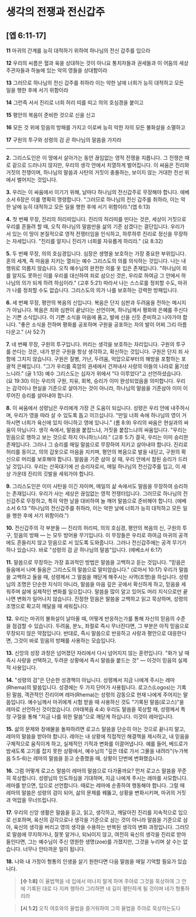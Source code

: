 # 생각의 전쟁과 전신갑주

## [엡 6:11-17]

**11** 마귀의 간계를 능히 대적하기 위하여 하나님의 전신 갑주를 입으라

**12** 우리의 씨름은 혈과 육을 상대하는 것이 아니요 통치자들과 권세들과 이 어둠의 세상 주관자들과 하늘에 있는 악의 영들을 상대함이라

**13** 그러므로 하나님의 전신 갑주를 취하라 이는 악한 날에 너희가 능히 대적하고 모든 일을 행한 후에 서기 위함이라

**14** 그런즉 서서 진리로 너희 허리 띠를 띠고 의의 호심경을 붙이고

**15** 평안의 복음이 준비한 것으로 신을 신고

**16** 모든 것 위에 믿음의 방패를 가지고 이로써 능히 악한 자의 모든 불화살을 소멸하고

**17** 구원의 투구와 성령의 검 곧 하나님의 말씀을 가지라

---

**2.** 그리스도인은 이 땅에서 살아가는 동안 끊임없는 영적 전쟁을 치릅니다. 그 전쟁은 때로 겉으로 드러나지 않지만, 우리의 생각 안에서 치열하게 벌어집니다. 이 싸움은 진리와 거짓의 전쟁이며, 하나님의 말씀과 사탄의 거짓이 충돌하는, 보이지 않는 거대한 전선 위에서 벌어지는 것입니다.

**3.** 우리는 이 싸움에서 이기기 위해, 날마다 하나님의 전신갑주로 무장해야 합니다. 에베소서 6장은 이를 명확히 명령합니다. "그러므로 하나님의 전신 갑주를 취하라, 이는 악한 날에 능히 대적하고 모든 일을 행한 후에 서기 위함이라."(엡 6:13)

**4.** 첫 번째 무장, 진리의 허리띠입니다. 진리의 허리띠를 띤다는 것은, 세상이 거짓으로 우리를 흔들려 할 때, 오직 하나님의 말씀만을 삶의 기준 삼겠다는 결단입니다. 우리가 서 있는 이 땅이 본질적으로 영적 전쟁터임을 인식하고, 하루하루 진리로 정신을 무장하는 자세입니다. "진리를 알지니 진리가 너희를 자유롭게 하리라." (요 8:32)

**5.** 두 번째 무장, 의의 호심경입니다. 심장은 생명을 보호하는 가장 중요한 부위입니다. 혼의 세계, 즉 마음을 지키는 열쇠는 예수 그리스도의 의를 의식하는 것입니다. 나는 내 행위로 의롭지 않습니다. 오직 예수님의 완전한 의를 옷 입은 존재입니다. "하나님이 죄를 알지도 못하신 이를 우리를 대신하여 죄로 삼으신 것은, 우리로 하여금 그 안에서 하나님의 의가 되게 하려 하심이라." (고후 5:21) 따라서 나는 스스로를 정죄할 수도, 마귀가 나를 정죄할 수도 없습니다. 그리스도의 의가 나를 보호하는 강력한 방패입니다.

**6.** 세 번째 무장, 평안의 복음의 신입니다. 복음은 단지 심판과 두려움을 전하는 메시지가 아닙니다. 복음은 죄와 심판이 끝났다는 선언이며, 하나님께서 평화와 은혜를 주신다는 기쁜 소식입니다. 이 기쁜 소식을 마음에 품고, 발에 신을 신듯 준비하고 나아가야 합니다. "좋은 소식을 전하며 평화를 공포하며 구원을 공포하는 자의 발이 어찌 그리 아름다운고." (사 52:7)

**7.** 네 번째 무장, 구원의 투구입니다. 머리는 생각을 보호하는 자리입니다. 구원의 투구를 쓴다는 것은, 내가 받은 구원을 항상 생각하고, 확신하는 것입니다. 구원은 단지 죄 사함에 그치지 않습니다. 구원은 질병, 가난, 두려움, 억압으로부터의 해방을 포함하는 포괄적 은혜입니다. "그가 우리를 흑암의 권세에서 건져내사 사랑의 아들의 나라로 옮기셨느니라." (골 1:13) 예수 그리스도는 십자가 위에서 "다 이루었다"고 선언하셨습니다. (요 19:30) 이는 우리의 구원, 치유, 회복, 승리가 이미 완성되었음을 의미합니다. 우리는 감각이나 현실을 기준으로 살아가는 것이 아니라, 하나님의 말씀을 기준삼아 이미 이루어진 승리를 살아내야 합니다.

**8.** 이 싸움에서 성령님은 우리에게 가장 큰 도움이 되십니다. 성령은 우리 안에 내주하시며, 우리가 영을 따라 살 수 있도록 돕고 이끄십니다. "만일 너희 속에 하나님의 영이 거하시면 너희가 육신에 있지 아니하고 영에 있나니." (롬 8:9) 우리의 싸움은 현실과의 싸움이 아닙니다. 생각 속에서, 말씀을 붙잡느냐, 거짓을 붙잡느냐의 싸움입니다. "우리는 믿음으로 행하고 보는 것으로 하지 아니하느니라." (고후 5:7) 결국, 우리는 이미 승리한 존재입니다. 그러나 그 승리를 매일 말씀으로 무장하여 지키고 살아내야 합니다. 진리로 허리를 동이고, 의의 갑옷으로 마음을 지키며, 평안의 복음으로 발을 내딛고, 구원의 확신으로 머리를 보호해야 합니다. 말씀을 기준 삼아 살 때, 우리 안에서 참된 승리가 드러날 것입니다. 우리는 산꼭대기에 선 승리자로서, 매일 하나님의 전신갑주를 입고, 이 세상 가운데 진리의 깃발을 세워가야 합니다.

**9.** 그리스도인은 이미 사탄을 이긴 자이며, 매일의 삶 속에서도 말씀을 무장하여 승리하는 존재입니다. 우리가 사는 세상은 끊임없는 영적 전쟁터입니다. 그러므로 하나님의 전신갑주로 무장하고, 특히 악한 날을 대비하여 늘 깨어 말씀으로 준비해야 합니다. (에베소서 6:13 "하나님의 전신갑주를 취하라, 이는 악한 날에 너희가 능히 대적하고 모든 일을 행한 후에 서기 위함이라.")

**10.** 전신갑주의 각 부분들 — 진리의 허리띠, 의의 호심경, 평안의 복음의 신, 구원의 투구, 믿음의 방패 — 는 모두 방어용 무기입니다. 이 무장들은 우리로 하여금 마귀의 공격에도 흔들리지 않고 믿음으로 서 있도록 도와줍니다. 그러나 전신갑주에는 공격 무기가 하나 있습니다. 바로 "성령의 검 곧 하나님의 말씀"입니다. (에베소서 6:17)

**11.** 말씀으로 무장하는 가장 효과적인 방법은 말씀을 고백하고 듣는 것입니다. "믿음은 들음에서 나며 들음은 그리스도의 말씀으로 말미암습니다." (로마서 10:17) 우리가 말씀을 고백하고 들을 때, 성령께서 그 말씀을 깨닫게 해주시는 사역(조명)을 하십니다. 성령님의 조명은 단순한 지식이 아니라, 말씀을 마음 깊은 곳에서 확신하게 하고, 믿음을 세워주며 삶에 실제적인 변화를 일으킵니다. 말씀을 많이 알고 있어도 머리 지식으로만 끝나면 변화가 일어나지 않습니다. 진정한 믿음은 말씀을 고백하고 읽고 묵상하며, 성령의 조명으로 확고히 깨달을 때 세워집니다.

**12.** 우리는 마귀의 불화살이 날아올 때, 어떻게 반응하는가를 통해 자신의 믿음의 수준을 점검할 수 있습니다. 두려움, 분노, 좌절로 즉시 무너진다면, 그 부분은 아직 믿음으로 무장되지 않은 약점입니다. 반대로, 즉시 말씀으로 반응하고 사랑과 평안으로 대응한다면, 그것이 바로 믿음의 방패를 사용하는 모습입니다.

**13.** 신앙의 성장 과정은 넘어졌던 자리에서 다시 넘어지지 않는 훈련입니다. "화가 날 때 즉시 사랑을 선택하고, 두려운 상황에서 즉시 말씀을 붙드는 것" — 이것이 믿음의 실제적 사용입니다.

**14.** "성령의 검"은 단순한 성경책이 아닙니다. 성령께서 지금 나에게 주시는 레마(Rhema)의 말씀입니다. 성경에는 두 가지 단어가 사용됩니다. 로고스(Logos)는 기록된 말씀, 객관적인 진리이며 레마(Rhema)는 성령의 감동으로 현재 나에게 주어지는 말씀입니다. 예수님께서 마귀에게 시험 받을 때 사용하신 것도 "기록된 말씀(로고스)"을 레마로 선언하신 것이었습니다. (마태복음 4:4) 우리도 말씀을 묵상할 때, 성령께서 특정 구절을 통해 "지금 나를 위한 말씀"으로 깨닫게 하십니다. 이것이 레마입니다.

**15.** 삶의 문제와 장애물을 돌파하려면 로고스 말씀을 단순히 아는 것으로 끝나지 말고, 레마의 말씀을 받아야 합니다. 레마는 내 상황에 직접적인 해결책을 제시하고, 내 믿음을 구체적으로 움직이게 하고, 실제적인 기적과 변화를 이끌어냅니다. 예를 들어, 베드로가 밤새도록 고기를 잡지 못한 상황에서, 예수님의 "깊은 데로 가서 그물을 내려라"(누가복음 5:5-6)는 레마의 말씀을 듣고 순종했을 때, 상황이 단번에 변화했습니다.

**16.** 그럼 어떻게 로고스 말씀이 레마의 말씀으로 다가올까요? 먼저 로고스 말씀을 꾸준히 묵상합니다. 성령님의 인도하심을 기대하며, 지금 나에게 주시는 레마를 사모합니다. 레마를 받으면, 입으로 선언합니다. 때로는 레마에 순종하여 행동해야 합니다. 그럴 때 레마의 말씀은 성령의 검이 되어, 삶의 문제를 꿰뚫고, 상황을 변화시키며, 마귀의 거짓과 억압을 무너뜨립니다.

**17.** 우리의 신앙 생활은 말씀을 듣고, 읽고, 생각하고, 깨달아진 진리를 지속적으로 입으로 선포하며, 육신의 감각으로나 생각을 기준으로 삼는 것이 아니라 말씀을 기준으로 삼아, 육신의 생각을 버리고 영의 생각을 수용하는 반복된 생각의 변화 과정입니다. 그러므로 말씀에 무지하거나, 잘못 알거나, 되뇌이지 않고, 여전히 육신의 생각을 진리로 받아들인다면, 그는 예수님이 주신 영원한 생명(zoe)를 가졌지만, 그것을 누리며 살 수는 없습니다. 너무나 안타까운 일이 됩니다.

**18.** 나와 내 가정이 형통의 인생을 살기 원한다면 다음 말씀을 매일 기억할 필요가 있습니다.

> **[수 1:8]** 이 율법책을 네 입에서 떠나지 말게 하며 주야로 그것을 묵상하여 그 안에 기록된 대로 다 지켜 행하라 그리하면 네 길이 평탄하게 될 것이며 네가 형통하리라

> **[시 1:2]** 오직 여호와의 율법을 즐거워하여 그의 율법을 주야로 묵상하는도다
